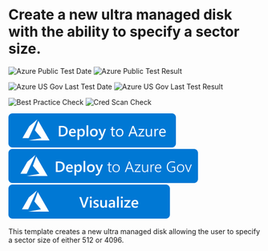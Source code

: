 # Create a new ultra managed disk with the ability to specify a sector size. 

![Azure Public Test Date](https://azurequickstartsservice.blob.core.windows.net/badges/quickstarts/microsoft.compute/ultra-managed-disk/PublicLastTestDate.svg)
![Azure Public Test Result](https://azurequickstartsservice.blob.core.windows.net/badges/quickstarts/microsoft.compute/ultra-managed-disk/PublicDeployment.svg)

![Azure US Gov Last Test Date](https://azurequickstartsservice.blob.core.windows.net/badges/quickstarts/microsoft.compute/ultra-managed-disk/FairfaxLastTestDate.svg)
![Azure US Gov Last Test Result](https://azurequickstartsservice.blob.core.windows.net/badges/quickstarts/microsoft.compute/ultra-managed-disk/FairfaxDeployment.svg)

![Best Practice Check](https://azurequickstartsservice.blob.core.windows.net/badges/quickstarts/microsoft.compute/ultra-managed-disk/BestPracticeResult.svg)
![Cred Scan Check](https://azurequickstartsservice.blob.core.windows.net/badges/quickstarts/microsoft.compute/ultra-managed-disk/CredScanResult.svg)

[![Deploy To Azure](https://raw.githubusercontent.com/Azure/azure-quickstart-templates/master/1-CONTRIBUTION-GUIDE/images/deploytoazure.svg?sanitize=true)](https://portal.azure.com/#create/Microsoft.Template/uri/https%3A%2F%2Fraw.githubusercontent.com%2FAzure%2Fazure-quickstart-templates%2Fmaster%2Fquickstarts%2Fmicrosoft.compute%2Fultra-managed-disk%2Fazuredeploy.json)  [![Deploy To Azure US Gov](https://raw.githubusercontent.com/Azure/azure-quickstart-templates/master/1-CONTRIBUTION-GUIDE/images/deploytoazuregov.svg?sanitize=true)](https://portal.azure.us/#create/Microsoft.Template/uri/https%3A%2F%2Fraw.githubusercontent.com%2FAzure%2Fazure-quickstart-templates%2Fmaster%2Fquickstarts%2Fmicrosoft.compute%2Fultra-managed-disk%2Fazuredeploy.json)  [![Visualize](https://raw.githubusercontent.com/Azure/azure-quickstart-templates/master/1-CONTRIBUTION-GUIDE/images/visualizebutton.svg?sanitize=true)](http://armviz.io/#/?load=https%3A%2F%2Fraw.githubusercontent.com%2FAzure%2Fazure-quickstart-templates%2Fmaster%2Fquickstarts%2Fmicrosoft.compute%2Fultra-managed-disk%2Fazuredeploy.json)

This template creates a new ultra managed disk allowing the user to specify a sector size of either 512 or 4096.
